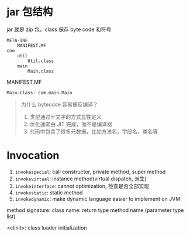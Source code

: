 # jar 包结构
jar 就是 zip 包，class 保存 byte code 和符号
```
META-INF
    MANIFEST.MF
com
    util
        Util.class
    main
        Main.class
```
MANIFEST.MF
```text
Main-Class: com.main.Main
```



> 为什么 bytecode 容易被反编译？
>
> 1. 类型通过半文字的方式显性定义
> 2. 优化通常由 JIT 完成，而不是编译器
> 3. 代码中包含了很多元数据，比如方法名，字段名，类名等

# Invocation
1. `invokespecial`: call constructor, private method, super method
2. `invokevirtual`: instance method(virtual dispatch, 派生)
3. `invokeinterface`: cannot optimization, 检查是否全部实现
4. `invokestatic`: static method
5. `invokedynamic`: make dynamic language easier to implement on JVM

method signature: class name: return type method name (parameter type list)

\<clinit\>: class loader initialization